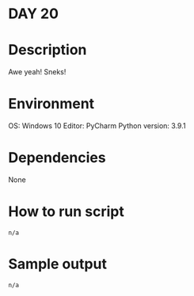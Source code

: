 
# DAY 20

# Description
Awe yeah! Sneks!

# Environment
OS: Windows 10
Editor: PyCharm
Python version: 3.9.1

# Dependencies
None

# How to run script
```
n/a
```

# Sample output
```
n/a
```
